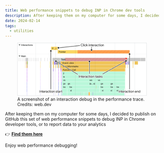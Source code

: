 ```yaml
---
title: Web performance snippets to debug INP in Chrome dev tools
description: After keeping them on my computer for some days, I decided to publish on GitHub this set of web performance snippets to debug INP in Chrome developer tools, or to report data to your analytics.
date: 2024-02-14
tags:
  - utilities
---
```


<figure>
	<img src="screenshot.png" alt="A screenshot of an interaction in the performance trace tab" sizes="648px" loading="eager" fetchpriority="high">
	<figcaption>A screenshot of an interaction debug in the performance trace. Credits: web.dev</figcaption>
</figure>

After keeping them on my computer for some days, I decided to publish on GitHub this set of web performance snippets to debug INP in Chrome developer tools, or to report data to your analytics

👉 **[Find them here](https://github.com/verlok/webperf-snippets)**

Enjoy web performance debugging!